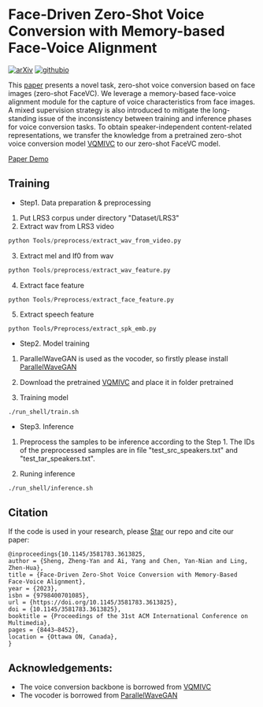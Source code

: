 # Face-Driven Zero-Shot Voice Conversion with Memory-based Face-Voice Alignment

[![arXiv](https://img.shields.io/badge/arXiv-Paper-<COLOR>.svg)](https://arxiv.org/pdf/2309.09470)
[![githubio](https://img.shields.io/static/v1?message=Audio%20Samples&logo=Github&labelColor=grey&color=blue&logoColor=white&label=%20&style=flat)](https://levent9.github.io/ZeroshotFaceVC-demo/)

This [paper](https://arxiv.org/pdf/2309.09470) presents a novel task, zero-shot voice conversion based on face images (zero-shot FaceVC). We leverage a memory-based face-voice alignment module for the capture of voice characteristics from face images.  A mixed supervision strategy is also introduced to mitigate the long-standing issue of the inconsistency between training and inference phases for voice conversion tasks. To obtain speaker-independent content-related representations, we transfer the knowledge from a pretrained zero-shot voice conversion model [VQMIVC](https://github.com/Wendison/VQMIVC) to our zero-shot FaceVC model. 

[Paper Demo](https://levent9.github.io/ZeroshotFaceVC-demo/)


## Training
- Step1. Data preparation & preprocessing
1. Put LRS3 corpus under directory "Dataset/LRS3"
2. Extract wav from LRS3 video
```python
python Tools/preprocess/extract_wav_from_video.py 
```
3. Extract mel and lf0 from wav
```python
python Tools/preprocess/extract_wav_feature.py
```
4. Extract face feature 
```python
python Tools/Preprocess/extract_face_feature.py
```
5. Extract speech feature
```
python Tools/Preprocess/extract_spk_emb.py
```

- Step2. Model training
1. ParallelWaveGAN is used as the vocoder, so firstly please install [ParallelWaveGAN](https://github.com/kan-bayashi/ParallelWaveGAN)

2. Download the pretrained [VQMIVC](https://drive.google.com/drive/folders/1u8xAJdJEQ3MKfTDSks1xFkTcR2CXdfAd?usp=sharing) and place it in folder pretrained

3. Training model
```
./run_shell/train.sh
```
- Step3. Inference 
1. Preprocess the samples to be inference according to the Step 1. The IDs of the preprocessed samples are in file "test_src_speakers.txt" and "test_tar_speakers.txt".

2. Runing inference
```
./run_shell/inference.sh
```



## Citation
If the code is used in your research, please <a class="github-button" href="https://github.com/wendison/VQMIVC" data-icon="octicon-star" aria-label="Star wendison/VQMIVC on GitHub">Star</a> our repo and cite our paper:
```
@inproceedings{10.1145/3581783.3613825,
author = {Sheng, Zheng-Yan and Ai, Yang and Chen, Yan-Nian and Ling, Zhen-Hua},
title = {Face-Driven Zero-Shot Voice Conversion with Memory-Based Face-Voice Alignment},
year = {2023},
isbn = {9798400701085},
url = {https://doi.org/10.1145/3581783.3613825},
doi = {10.1145/3581783.3613825},
booktitle = {Proceedings of the 31st ACM International Conference on Multimedia},
pages = {8443–8452},
location = {Ottawa ON, Canada},
}
```

## Acknowledgements:
* The voice conversion backbone is borrowed from [VQMIVC](https://github.com/Wendison/VQMIVC)
* The vocoder is borrowed from [ParallelWaveGAN](https://github.com/kan-bayashi/ParallelWaveGAN)